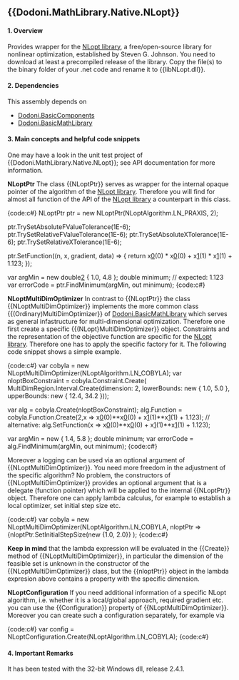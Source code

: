 ## {{Dodoni.MathLibrary.Native.NLopt}}

#### 1. Overview
Provides wrapper for the [NLopt library](http://ab-initio.mit.edu/wiki/index.php/NLopt), a free/open-source library for nonlinear optimization, established by Steven G. Johnson. You need to download at least a precompiled release of the library. Copy the file(s) to the binary folder of your .net code and rename it to {{libNLopt.dll}}.

#### 2. Dependencies
This assembly depends on 
* [Dodoni.BasicComponents](BasicComponents)
* [Dodoni.BasicMathLibrary](BasicMathLibrary)

#### 3. Main concepts and helpful code snippets
One may have a look in the unit test project of {{Dodoni.MathLibrary.Native.NLopt}}; see API documentation for more information.

 **NLoptPtr**
The class {{NLoptPtr}} serves as wrapper for the internal opaque pointer of the algorithm of the [NLopt library](http://ab-initio.mit.edu/wiki/index.php/NLopt). Therefore you will find for almost all function of the API of the [NLopt library](http://ab-initio.mit.edu/wiki/index.php/NLopt) a counterpart in this class. 

{code:c#}
 NLoptPtr ptr = new NLoptPtr(NLoptAlgorithm.LN_PRAXIS, 2);

 ptr.TrySetAbsoluteFValueTolerance(1E-6);
 ptr.TrySetRelativeFValueTolerance(1E-6);
 ptr.TrySetAbsoluteXTolerance(1E-6);
 ptr.TrySetRelativeXTolerance(1E-6);

 ptr.SetFunction((n, x, gradient, data) => { return x[0](0)(0) * x[0](0)(0) + x[1](1)(1) * x[1](1)(1) + 1.123; });

 var argMin = new double[2](2) { 1.0, 4.8 };
 double minimum; // expected: 1.123
 var errorCode = ptr.FindMinimum(argMin, out minimum);
{code:c#}

 **NLoptMultiDimOptimizer**
In contrast to {{NLoptPtr}} the class {{NLoptMultiDimOptimizer}} implements the more common class {{(Ordinary)MultiDimOptimizer}} of [Dodoni.BasicMathLibrary](BasicMathLibrary) which serves as general infastructure for multi-dimensional optimization. Therefore one first create a specific {{(NLopt}MultiDimOptimizer}} object. Constraints and the representation of the objective function are specific for the [NLopt library](http://ab-initio.mit.edu/wiki/index.php/NLopt). Therefore one has to apply the specific factory for it. The following code snippet shows a simple example.

{code:c#}
 var cobyla = new NLoptMultiDimOptimizer(NLoptAlgorithm.LN_COBYLA);
 var nloptBoxConstraint = cobyla.Constraint.Create(
                           MultiDimRegion.Interval.Create(dimension: 2, 
                           lowerBounds: new[]() { 1.0, 5.0 }, 
                           upperBounds: new[]() { 12.4, 34.2 }));

 var alg = cobyla.Create(nloptBoxConstraint);
 alg.Function = cobyla.Function.Create(2,x => x[0](0)(0)**x[0](0)(0) + x[1](1)(1)**x[1](1)(1) + 1.123);
// alternative: alg.SetFunction(x => x[0](0)(0)**x[0](0)(0) + x[1](1)(1)**x[1](1)(1) + 1.123);

 var argMin = new []() { 1.4, 5.8 };
 double minimum;
 var errorCode = alg.FindMinimum(argMin, out minimum);
{code:c#}

Moreover a logging can be used via an optional argument of {{NLoptMultiDimOptimizer}}. You need more freedom in the adjustment of the specific algorithm? No problem, the constructors of {{NLoptMultiDimOptimizer}} provides an optional argument that is a delegate (function pointer) which will be applied to the internal {{NLoptPtr}} object. Therefore one can apply lambda calculus, for example to establish a local optimizer, set initial step size etc. 

{code:c#}
 var cobyla = new NLoptMultiDimOptimizer(NLoptAlgorithm.LN_COBYLA,
      nloptPtr => {nloptPtr.SetInitialStepSize(new [](){1.0, 2.0}} );
{code:c#}

**Keep in mind** that the lambda expression will be evaluated in the {{Create}} method of {{NLoptMultiDimOptimizer}}, in particular the dimension of the feasible set is unknown in the constructor of the {{NLoptMultiDimOptimizer}} class, but the {{nloptPtr}} object in the lambda expresion above contains a property with the specific dimension.

 **NLoptConfiguration**
If you need additional information of a specific NLopt algorithm, i.e. whether it is a local/global approach, required gradient etc. you can use the {{Configuration}} property of {{NLoptMultiDimOptimizer}}. Moreover you can create such a configuration separately, for example via

{code:c#}
 var config = NLoptConfiguration.Create(NLoptAlgorithm.LN_COBYLA);
{code:c#}


#### 4. Important Remarks
It has been tested with the 32-bit Windows dll, release 2.4.1.


